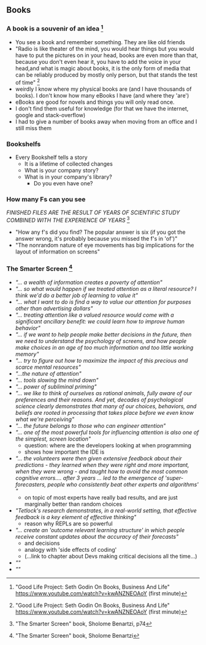 ## Books

### A book is a souvenir of an idea [^seth-godin-office-interview]

- You see a book and remember something. They are like old friends
- "Radio is like theater of the mind, you would hear things but you would have to put the pictures on in your head, books are even more than that, because you don't even hear it, you have to add the voice in your head,and what is magic about books, it is the only form of media that can be reliably produced by mostly only person, but that stands the test of time" [^seth-godin-office-interview]
- weirdly I know where my physical books are (and I have thousands of books). I don't know how many eBooks I have (and where they 'are')
 - eBooks are good for novels and things you will only read once.
 - I don't find them useful for knowledge (for that we have the internet, google and stack-overflow)
- I had to give a number of books away when moving from an office and I still miss them

[^seth-godin-office-interview]: "Good Life Project: Seth Godin On Books, Business And Life" https://www.youtube.com/watch?v=kwANZNEOAoY (first minute)

### Bookshelfs

- Every Bookshelf tells a story
  - It is a lifetime of collected changes
  - What is your company story?
  - What is in your company's library?
    - Do you even have one?


### How many Fs can you see

_FINISHED FILES ARE THE RESULT OF YEARS OF SCIENTIFIC STUDY COMBINED WITH THE EXPERIENCE OF YEARS_ [^the-smarter-screen--how-many-fs]

- "How any f's did you find? The popular answer is six (if you got the answer wrong, it's probably because you missed the f's in 'of')"
- "The nonrandom nature of eye movements has big implications for the layout of information on screens"

[^the-smarter-screen--how-many-fs]: "The Smarter Screen" book, Sholome Benartzi, p74

### The Smarter Screen [^the-smarter-screen]

  - _"... a wealth of information creates a poverty of attention"_
  - _"... so what would happen if we treated attention as a literal resource? I think we'd do a better job of learning to value it"_
  - _"... what I want to do is find a way to value our attention for purposes other than advertising dollars"_
  - _"... treating attention like a valued resource would come with a significant ancillary benefit: we could learn how to improve human behavior"_
  - _"... if we want to help people make better decisions in the future, then we need to understand the psychology of screens, and how people make choices in an age of too much information and too little working memory"_
  - _"... try to figure out how to maximize the impact of this precious and scarce mental resources"_
  - _"...the nature of attention"_
  - _"... tools slowing the mind down"_
  - _"... power of subliminal priming"_
  - _"... we like to think of ourselves as rational animals, fully aware of our preferences and their reasons. And yet, decades of psychological science clearly demonstrates that many of our choices, behaviors, and beliefs are rooted in processing that takes place before we even know what we're perceiving"_
  - _"... the future belongs to those who can engineer attention"_  
  - _"... one of the most powerful tools for influencing attention is also one of the simplest, screen location"_
    - question: where are the developers looking at when programming
    - shows how important the IDE is
  - _"... the volunteers were then given extensive feedback about their predictions - they learned when they were right and more important, when they were wrong - and taught how to avoid the most common cognitive errors.... after 3 years ... led to the emergence of 'super-forecasters, people who consistently beat other experts and algorithms' "_
    - on topic of most experts have really bad results, and are just marginally better than random choices
  - _"Tetlock's research demonstrates, in a real-world setting, that effective feedback is a key element of effective thinking"_
      - reason why REPLs are so powerful
  - _"... create an 'outcome relevant learning structure' in which people receive constant updates about the accuracy of their forecasts"_
    - and decisions
    - analogy with 'side effects of coding'
    - (...link to chapter about Devs making critical decisions all the time...)
  - _""_
  - _""_  


[^the-smarter-screen]:  "The Smarter Screen" book, Sholome Benartzi
